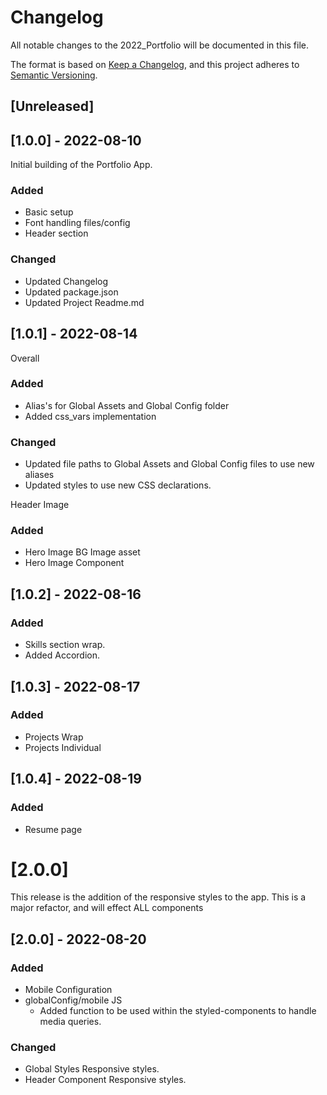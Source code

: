 # Changelog
All notable changes to the 2022_Portfolio will be documented in this file.

The format is based on [Keep a Changelog](https://keepachangelog.com/en/1.0.0/),
and this project adheres to [Semantic Versioning](https://semver.org/spec/v2.0.0.html).

## [Unreleased]

## [1.0.0] - 2022-08-10
Initial building of the Portfolio App.

### Added
- Basic setup
- Font handling files/config
- Header section

### Changed
- Updated Changelog
- Updated package.json
- Updated Project Readme.md

## [1.0.1] - 2022-08-14

Overall
### Added
- Alias's for Global Assets and Global Config folder
- Added css_vars implementation

### Changed
- Updated file paths to Global Assets and Global Config files to use new aliases
- Updated styles to use new CSS declarations.

Header Image
### Added
- Hero Image BG Image asset
- Hero Image Component

## [1.0.2] - 2022-08-16

### Added
- Skills section wrap.
- Added Accordion.


## [1.0.3] - 2022-08-17

### Added
- Projects Wrap
- Projects Individual

## [1.0.4] - 2022-08-19

### Added
- Resume page

# [2.0.0]
This release is the addition of the responsive styles to the app.
This is a major refactor, and will effect ALL components

## [2.0.0] - 2022-08-20

### Added
- Mobile Configuration
- globalConfig/mobile JS
  - Added function to be used within the styled-components to handle media queries.

### Changed
- Global Styles Responsive styles.
- Header Component Responsive styles.